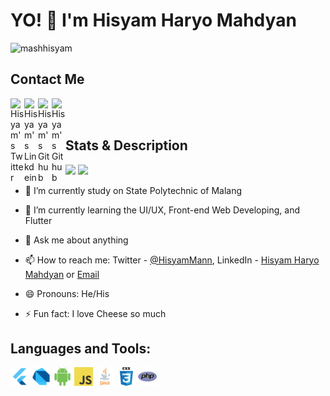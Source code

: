 # YO! 👋 I'm Hisyam Haryo Mahdyan

<p align="left"> <img height="15" src="https://komarev.com/ghpvc/?username=mashhisyam&label=Views&color=blue&style=plastic" alt="mashhisyam" /> </p>

## Contact Me
<a href="https://twitter.com/HisyamMann">
  <img align="left" alt="Hisyam's Twitter" width="22px" src="https://cdn.jsdelivr.net/npm/simple-icons@v3/icons/twitter.svg" />
</a>
<a href="https://www.linkedin.com/in/hisyam-haryo-mahdyan-6022b61b8/">
  <img align="left" alt="Hisyam's Linkdein" width="22px" src="https://cdn.jsdelivr.net/npm/simple-icons@v3/icons/linkedin.svg" />
</a>
<a href="https://github.com/mashhisyam">
  <img align="left" alt="Hisyam's Github" width="22px" src="https://cdn.jsdelivr.net/npm/simple-icons@v3/icons/github.svg" />
</a>
<a href="mailto:haryoh48@gmail.com">
  <img align="left" alt="Hisyam's Github" width="22px" src="https://cdn.jsdelivr.net/npm/simple-icons@v3/icons/gmail.svg" />
</a>
<br><br>

## Stats & Description
<img src= "https://github-readme-stats.vercel.app/api?username=mashhisyam&&show_icons=true&title_color=30B5A5&icon_color=30B5A5&text_color=fefae0&bg_color=072430"> <img src="https://github-readme-stats.vercel.app/api/top-langs/?username=mashhisyam&layout=compact&title_color=30B5A5&icon_color=30B5A5&text_color=fefae0&bg_color=072430">

- 🔭 I’m currently study on State Polytechnic of Malang
- 🌱 I’m currently learning the UI/UX, Front-end Web Developing, and Flutter
- 💬 Ask me about anything 
- 📫 How to reach me: Twitter - [@HisyamMann](https://twitter.com/HisyamMann), LinkedIn - [Hisyam Haryo Mahdyan](https://www.linkedin.com/in/hisyam-haryo-mahdyan-6022b61b8/) or [Email](mailto:haryoh48@gmail.com)


- 😄 Pronouns: He/His
- ⚡ Fun fact: I love Cheese so much

## Languages and Tools: 

<code><img height="30" src="https://raw.githubusercontent.com/github/explore/80688e429a7d4ef2fca1e82350fe8e3517d3494d/topics/flutter/flutter.png"></code>
<code><img height="30" src="https://raw.githubusercontent.com/github/explore/80688e429a7d4ef2fca1e82350fe8e3517d3494d/topics/dart/dart.png"></code>
<code><img height="30" src="https://raw.githubusercontent.com/github/explore/80688e429a7d4ef2fca1e82350fe8e3517d3494d/topics/android/android.png"></code>
<code><img height="30" src="https://raw.githubusercontent.com/github/explore/80688e429a7d4ef2fca1e82350fe8e3517d3494d/topics/javascript/javascript.png"></code>
<code><img height="30" src="https://raw.githubusercontent.com/github/explore/80688e429a7d4ef2fca1e82350fe8e3517d3494d/topics/java/java.png"></code>
<code><img height="30" src="https://raw.githubusercontent.com/github/explore/80688e429a7d4ef2fca1e82350fe8e3517d3494d/topics/css/css.png"></code>
<code><img height="30" src="https://raw.githubusercontent.com/github/explore/80688e429a7d4ef2fca1e82350fe8e3517d3494d/topics/php/php.png"></code>


